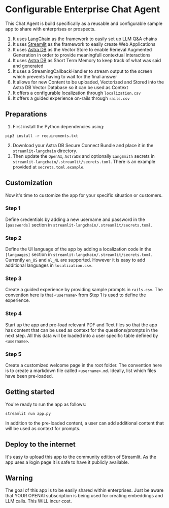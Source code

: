 # Configurable Enterprise Chat Agent
This Chat Agent is build specifically as a reusable and configurable sample app to share with enterprises or prospects. 

1. It uses [LangChain](https://www.langchain.com/) as the framework to easily set up LLM Q&A chains
2. It uses [Streamlit](https://streamlit.io/) as the framework to easily create Web Applications
3. It uses [Astra DB](https://astra.datastax.com/) as the Vector Store to enable Rerieval Augmented Generation in order to provide meaningfull contextual interactions
4. It uses [Astra DB](https://astra.datastax.com/) as Short Term Memory to keep track of what was said and generated
5. It uses a StreamingCallbackHandler to stream output to the screen which prevents having to wait for the final answer
6. It allows for new Content to be uploaded, Vectorized and Stored into the Astra DB Vector Database so it can be used as Context
7. It offers a configurable localization through `localization.csv`
8. It offers a guided experience on-rails through `rails.csv`

## Preparations
1. First install the Python dependencies using:
```
pip3 install -r requirements.txt
```
2. Download your Astra DB Secure Connect Bundle and place it in the `streamlit-langchain` directory.
3. Then update the `OpenAI`, `AstraDB` and optionally `LangSmith` secrets in `streamlit-langchain/.streamlit/secrets.toml`. There is an example provided at `secrets.toml.example`.

## Customization
Now it's time to customize the app for your specific situation or customers.
### Step 1
Define credentials by adding a new username and password in the `[passwords]` section in `streamlit-langchain/.streamlit/secrets.toml`.
### Step 2
Define the UI language of the app by adding a localization code in the `[languages]` section in `streamlit-langchain/.streamlit/secrets.toml`. Currently `en_US` and `nl_NL` are supported. However it is easy to add additional languages in `localization.csv`.
### Step 3
Create a guided experience by providing sample prompts in `rails.csv`. The convention here is that `<username>` from Step 1 is used to define the experience.
### Step 4
Start up the app and pre-load relevant PDF and Text files so that the app has content that can be used as context for the questions/prompts in the next step. All this data will be loaded into a user specific table defined by `<username>`.
### Step 5
Create a customized welcome page in the root folder. The convention here is to create a markdown file called `<username>.md`. Ideally, list which files have been pre-loaded.

## Getting started
You're ready to run the app as follows:
```
streamlit run app.py
```
In addition to the pre-loaded content, a user can add additional content that will be used as context for prompts.

## Deploy to the internet
It's easy to upload this app to the community edition of Streamlit. As the app uses a login page it is safe to have it publicly available.

## Warning
The goal of this app is to be easily shared within enterprises. Just be aware that YOUR OPENAI subscription is being used for creating embeddings and LLM calls. This WILL incur cost.
